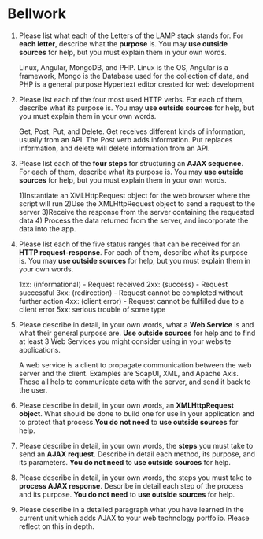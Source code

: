 # Bellwork
1. Please list what each of the Letters of the LAMP stack stands for. 
   For **each letter**, describe what the **purpose** is. 
   You may **use outside sources** for help, but you must explain them in your own words.

   Linux, Angular, MongoDB, and PHP. Linux is the OS, Angular is a framework, Mongo is the Database used for the collection of data, and PHP is a general purpose Hypertext editor created for web development

2. Please list each of the four most used HTTP verbs. 
   For each of them, describe what its purpose is. 
   You may **use outside sources** for help, but you must explain them in your own words.

   Get, Post, Put, and Delete. Get receives different kinds of information, usually from an API. The Post verb adds information. Put replaces information, and delete will delete information from an API.

3. 
   Please list each of the **four steps** for structuring an **AJAX sequence**.
   For each of them, describe what its purpose is.
   You may **use outside sources** for help, but you must explain them in your own words.

    1)Instantiate an XMLHttpRequest object for the web browser where the script will run
    2)Use the XMLHttpRequest object to send a request to the server
    3)Receive the response from the server containing the requested data
    4) Process the data returned from the server, and incorporate the data into the app.

4. 
   Please list each of the five status ranges that can be received for an **HTTP request-response**.
   For each of them, describe what its purpose is.
   You may **use outside sources** for help, but you must explain them in your own words.

    1xx: (informational) - Request received
    2xx: (success) - Request successful
    3xx: (redirection) - Request cannot be completed without further action
    4xx: (client error) - Request cannot be fulfilled due to a client error
    5xx: serious trouble of some type

5. 
   Please describe in detail, in your own words, what a **Web Service** is and what their general purpose are.
   **Use outside sources** for help and to find at least 3 Web Services you might consider using in your website applications.

    A web service is a client to propagate communication between the web server and the client. Examples are SoapUI, XML, and Apache Axis. These all help to communicate data with the server, and send it back to the user.

6. Please describe in detail, in your own words, an **XMLHttpRequest object**.
   What should be done to build one for use in your application and to protect that process.**You do not need** to **use outside sources** for help.

    

7. 
   Please describe in detail, in your own words, the **steps** you must take to send an **AJAX request**.
   Describe in detail each method, its purpose, and its parameters.
   **You do not need** to **use outside sources** for help.




8. 
   Please describe in detail, in your own words, the steps you must take to **process AJAX response**.
   Describe in detail each step of the process and its purpose.
   **You do not need** to **use outside sources** for help.




9.  
    Please describe in a detailed paragraph what you have learned in the current unit which adds AJAX to your web technology portfolio. 
    Please reflect on this in depth.



